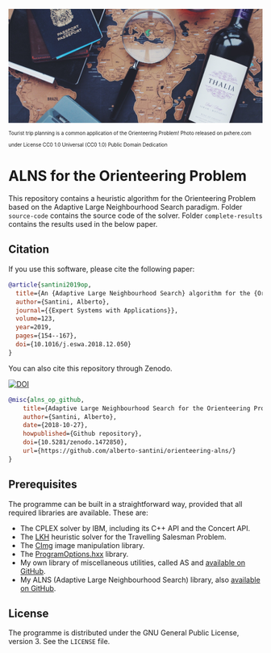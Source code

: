 ![Tourist trip planning](tourist-trip.jpg)
<sub><sub>Tourist trip planning is a common application of the Orienteering Problem! Photo released on pxhere.com under License CC0 1.0 Universal (CC0 1.0) Public Domain Dedication</sub></sub>

# ALNS for the Orienteering Problem

This repository contains a heuristic algorithm for the Orienteering Problem based on the Adaptive Large Neighbourhood Search paradigm.
Folder `source-code` contains the source code of the solver.
Folder `complete-results` contains the results used in the below paper.

## Citation

If you use this software, please cite the following paper:

```bib
@article{santini2019op,
  title={An {Adaptive Large Neighbourhood Search} algorithm for the {Orienteering Problem}},
  author={Santini, Alberto},
  journal={{Expert Systems with Applications}},
  volume=123,
  year=2019,
  pages={154--167},
  doi={10.1016/j.eswa.2018.12.050}
}
```

You can also cite this repository through Zenodo.

[![DOI](https://zenodo.org/badge/131393728.svg)](https://zenodo.org/badge/latestdoi/131393728)

```bib
@misc{alns_op_github,
    title={Adaptive Large Neighbourhood Search for the Orienteering Problem},
    author={Santini, Alberto},
    date={2018-10-27},
    howpublished={Github repository},
    doi={10.5281/zenodo.1472850},
    url={https://github.com/alberto-santini/orienteering-alns/}
}
```

## Prerequisites

The programme can be built in a straightforward way, provided that all required libraries are available.
These are:

* The CPLEX solver by IBM, including its C++ API and the Concert API.
* The [LKH](http://akira.ruc.dk/~keld/research/LKH/) heuristic solver for the Travelling Salesman Problem.
* The [CImg](http://cimg.eu/) image manipulation library.
* The [ProgramOptions.hxx](https://github.com/Fytch/ProgramOptions.hxx) library.
* My own library of miscellaneous utilities, called AS and [available on GitHub](https://github.com/alberto-santini/as).
* My ALNS (Adaptive Large Neighbourhood Search) library, also [available on GitHub](https://github.com/alberto-santini/adaptive-large-neighbourhood-search).

## License

The programme is distributed under the GNU General Public License, version 3.
See the `LICENSE` file.
